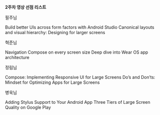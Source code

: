 **2주차 영상 선점 리스트**

필주님

Build better UIs across form factors with Android Studio
Canonical layouts and visual hierarchy: Designing for larger screens

혁준님

Navigation Compose on every screen size
Deep dive into Wear OS app architecture

정림님

Compose: Implementing Responsive UI for Large Screens
Do’s and Don’ts: Mindset for Optimizing Apps for Large Screens

병욱님

Adding Stylus Support to Your Android App
Three Tiers of Large Screen Quality on Google Play
